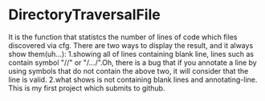 # DirectoryTraversalFile
It is the function that statistcs the number of lines of code which files discovered via cfg.
There are two ways to display the result, and it always show them(uh...):
  1.showing all of lines containing blank line, lines such as contain symbol "//" or "/*...*/".Oh, there is a bug that if you annotate a line by using symbols that do not contain the above two, it will consider that the line is valid.
  2.what shows is not containing blank lines and annotating-line.
This is my first project which submits to github.
